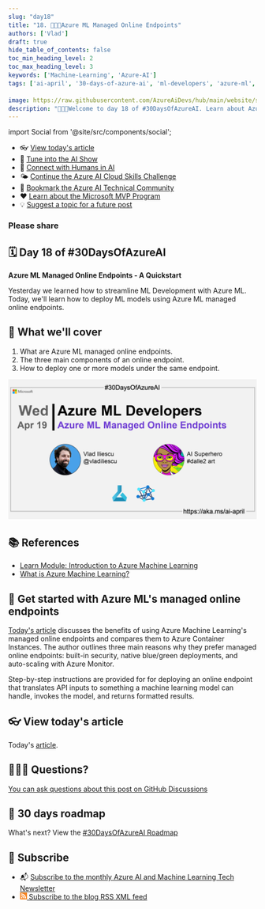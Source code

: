 ```yaml
---
slug: "day18"
title: "18. 🧑🏽‍🔬Azure ML Managed Online Endpoints"
authors: ['Vlad']
draft: true
hide_table_of_contents: false
toc_min_heading_level: 2
toc_max_heading_level: 3
keywords: ['Machine-Learning', 'Azure-AI']
tags: ['ai-april', '30-days-of-azure-ai', 'ml-developers', 'azure-ml', 'data-scientist']

image: https://raw.githubusercontent.com/AzureAiDevs/hub/main/website/static/img/2023-aia/banner-day18.png
description: "🧑🏽‍🔬Welcome to day 18 of #30DaysOfAzureAI. Learn about Azure Machine Learning's managed online endpoints! With built-in security, blue/green deployments, and auto-scaling, it's the perfect way to deploy and scale your models."
---
```


import Social from '@site/src/components/social';

<head>

  <meta name="twitter:url" content="https://azureaidevs.github.io/hub/2023-aia/day18" />
  <meta name="twitter:title" content="Azure ML Managed Online Endpoints" />
  <meta name="twitter:description" content="🧑🏽‍🔬Welcome to day 18 of #30DaysOfAzureAI. Learn about Azure Machine Learning's managed online endpoints! With built-in security, blue/green deployments, and auto-scaling, it's the perfect way to deploy and scale your models." />
  <meta name="twitter:image" content="https://raw.githubusercontent.com/AzureAiDevs/hub/main/website/static/img/2023-aia/banner-day18.png" />
  <meta name="twitter:card" content="summary_large_image" />

  <link rel="canonical" href="https://vladiliescu.net/aml-managed-endpoints-quickstart/"  />
  </head>

- 👓 [View today's article](https://vladiliescu.net/aml-managed-endpoints-quickstart/)
- 🍿 [Tune into the AI Show](https://aka.ms/ai-april-ai-show)
- 🧬 [Connect with Humans in AI](/hub/humans-in-ai)
- 🌤️ [Continue the Azure AI Cloud Skills Challenge](https://aka.ms/30-days-of-azure-ai-challenge)
- 🏫 [Bookmark the Azure AI Technical Community](https://aka.ms/ai-april-tech-community)
- ❤️ [Learn about the Microsoft MVP Program](https://aka.ms/ai-april-mvp-program)
- 💡 [Suggest a topic for a future post](https://forms.office.com/r/GhtwgHVP9L)

### Please share

<Social
    page_url="https://azureaidevs.github.io/hub/2023-aia/day18"
    image_url="https://raw.githubusercontent.com/AzureAiDevs/hub/main/website/static/img/2023-aia/banner-day18.png"
    title="Azure ML Managed Online Endpoints"
    description= "🧑🏽‍🔬Welcome to day 18 of #30DaysOfAzureAI. Learn about Azure Machine Learning's managed online endpoints! With built-in security, blue/green deployments, and auto-scaling, it's the perfect way to deploy and scale your models."
    hashtags="AzureML"
    hashtag="#30DaysOfAzureAi"
/>

## 🗓️ Day 18 of #30DaysOfAzureAI

<!-- Short description section -->

**Azure ML Managed Online Endpoints - A Quickstart**

<!-- Intro section -->

Yesterday we learned how to streamline ML Development with Azure ML. Today, we'll learn how to deploy ML models using Azure ML managed online endpoints.

## 🎯 What we'll cover

<!-- What we'll cover section -->


1. What are Azure ML managed online endpoints.
2. The three main components of an online endpoint.
3. How to deploy one or more models under the same endpoint.


[![Image banner for day 18](./../../static/img/2023-aia/banner-day18.png)](https://vladiliescu.net/aml-managed-endpoints-quickstart/)


<!-- Reference section -->



## 📚 References

- [Learn Module: Introduction to Azure Machine Learning](https://learn.microsoft.com/training/modules/intro-to-azure-ml?WT.mc_id=aiml-89446-dglover)
- [What is Azure Machine Learning?](https://learn.microsoft.com/azure/machine-learning/overview-what-is-azure-machine-learning?WT.mc_id=aiml-89446-dglover)


<!-- Body section -->


## 🚌 Get started with Azure ML's managed online endpoints

[Today's article](https://vladiliescu.net/aml-managed-endpoints-quickstart/) discusses the benefits of using Azure Machine Learning's managed online endpoints and compares them to Azure Container Instances. The author outlines three main reasons why they prefer managed online endpoints: built-in security, native blue/green deployments, and auto-scaling with Azure Monitor.

Step-by-step instructions are provided for for deploying an online endpoint that translates API inputs to something a machine learning model can handle, invokes the model, and returns formatted results.

## 👓 View today's article

Today's [article](https://vladiliescu.net/aml-managed-endpoints-quickstart/).


## 🙋🏾‍♂️ Questions?

[You can ask questions about this post on GitHub Discussions](https://github.com/AzureAiDevs/hub/discussions/categories/azure-ml-developers)

## 📍 30 days roadmap

What's next? View the [#30DaysOfAzureAI Roadmap](/hub/roadmap/30days)

## 🧲 Subscribe

- 📬 [Subscribe to the monthly Azure AI and Machine Learning Tech Newsletter](https://aka.ms/azure-ai-dev-newsletter)
- [![The image is the blog RSS feed available icon](./../../static/img/2023-aia/rss.png) Subscribe to the blog RSS XML feed](https://azureaidevs.github.io/hub/2023-aia/rss.xml)
